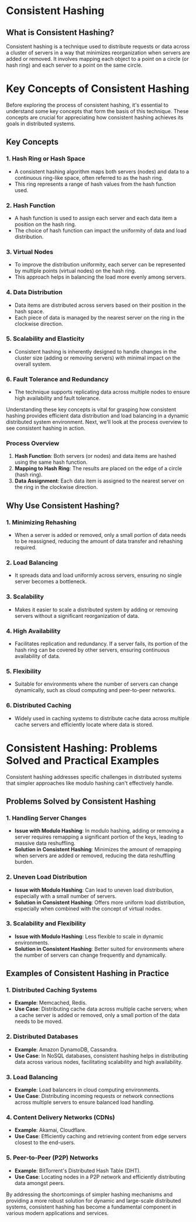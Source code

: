 # Consistent Hashing

## What is Consistent Hashing?

Consistent hashing is a technique used to distribute requests or data across a cluster of servers in a way that minimizes
reorganization when servers are added or removed. It involves mapping each object to a point on a circle (or hash ring)
and each server to a point on the same circle.

# Key Concepts of Consistent Hashing

Before exploring the process of consistent hashing, it's essential to understand some key concepts that form the basis of this technique.
These concepts are crucial for appreciating how consistent hashing achieves its goals in distributed systems.

## Key Concepts

### 1. **Hash Ring or Hash Space**
- A consistent hashing algorithm maps both servers (nodes) and data to a continuous ring-like space, often referred to as the hash ring.
- This ring represents a range of hash values from the hash function used.

### 2. **Hash Function**
- A hash function is used to assign each server and each data item a position on the hash ring.
- The choice of hash function can impact the uniformity of data and load distribution.

### 3. **Virtual Nodes**
- To improve the distribution uniformity, each server can be represented by multiple points (virtual nodes) on the hash ring.
- This approach helps in balancing the load more evenly among servers.

### 4. **Data Distribution**
- Data items are distributed across servers based on their position in the hash space.
- Each piece of data is managed by the nearest server on the ring in the clockwise direction.

### 5. **Scalability and Elasticity**
- Consistent hashing is inherently designed to handle changes in the cluster size (adding or removing servers) with minimal impact on the overall system.

### 6. **Fault Tolerance and Redundancy**
- The technique supports replicating data across multiple nodes to ensure high availability and fault tolerance.

Understanding these key concepts is vital for grasping how consistent hashing provides efficient data distribution and load
balancing in a dynamic distributed system environment. Next, we'll look at the process overview to see consistent hashing in action.

### Process Overview

1. **Hash Function**: Both servers (or nodes) and data items are hashed using the same hash function.
2. **Mapping to Hash Ring**: The results are placed on the edge of a circle (hash ring).
3. **Data Assignment**: Each data item is assigned to the nearest server on the ring in the clockwise direction.

## Why Use Consistent Hashing?

### 1. **Minimizing Rehashing**
- When a server is added or removed, only a small portion of data needs to be reassigned, reducing the amount of data transfer and rehashing required.

### 2. **Load Balancing**
- It spreads data and load uniformly across servers, ensuring no single server becomes a bottleneck.

### 3. **Scalability**
- Makes it easier to scale a distributed system by adding or removing servers without a significant reorganization of data.

### 4. **High Availability**
- Facilitates replication and redundancy. If a server fails, its portion of the hash ring can be covered by other servers, ensuring continuous availability of data.

### 5. **Flexibility**
- Suitable for environments where the number of servers can change dynamically, such as cloud computing and peer-to-peer networks.

### 6. **Distributed Caching**
- Widely used in caching systems to distribute cache data across multiple cache servers and efficiently locate where data is stored.

# Consistent Hashing: Problems Solved and Practical Examples

Consistent hashing addresses specific challenges in distributed systems that simpler approaches like modulo hashing can't effectively handle.

## Problems Solved by Consistent Hashing

### 1. **Handling Server Changes**
- **Issue with Modulo Hashing**: In modulo hashing, adding or removing a server requires remapping a significant portion of the keys, leading to massive data reshuffling.
- **Solution in Consistent Hashing**: Minimizes the amount of remapping when servers are added or removed, reducing the data reshuffling burden.

### 2. **Uneven Load Distribution**
- **Issue with Modulo Hashing**: Can lead to uneven load distribution, especially with a small number of servers.
- **Solution in Consistent Hashing**: Offers more uniform load distribution, especially when combined with the concept of virtual nodes.

### 3. **Scalability and Flexibility**
- **Issue with Modulo Hashing**: Less flexible to scale in dynamic environments.
- **Solution in Consistent Hashing**: Better suited for environments where the number of servers can change frequently and dynamically.

## Examples of Consistent Hashing in Practice

### 1. **Distributed Caching Systems**
- **Example**: Memcached, Redis.
- **Use Case**: Distributing cache data across multiple cache servers; when a cache server is added or removed, only a small portion of the data needs to be moved.

### 2. **Distributed Databases**
- **Example**: Amazon DynamoDB, Cassandra.
- **Use Case**: In NoSQL databases, consistent hashing helps in distributing data across various nodes, facilitating scalability and high availability.

### 3. **Load Balancing**
- **Example**: Load balancers in cloud computing environments.
- **Use Case**: Distributing incoming requests or network connections across multiple servers to ensure balanced load handling.

### 4. **Content Delivery Networks (CDNs)**
- **Example**: Akamai, Cloudflare.
- **Use Case**: Efficiently caching and retrieving content from edge servers closest to the end-users.

### 5. **Peer-to-Peer (P2P) Networks**
- **Example**: BitTorrent's Distributed Hash Table (DHT).
- **Use Case**: Locating nodes in a P2P network and efficiently distributing data amongst peers.

By addressing the shortcomings of simpler hashing mechanisms and providing a more robust solution for dynamic and large-scale
distributed systems, consistent hashing has become a fundamental component in various modern applications and services.
